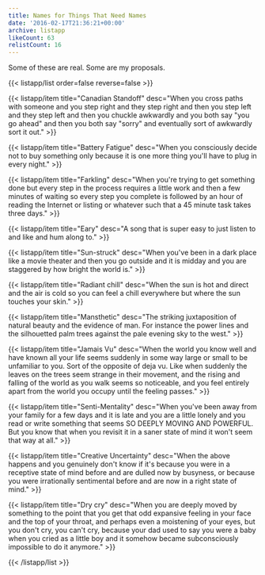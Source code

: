```yaml
---
title: Names for Things That Need Names
date: '2016-02-17T21:36:21+00:00'
archive: listapp
likeCount: 63
relistCount: 16
---
```


Some of these are real. Some are my proposals.

<!--more-->

{{< listapp/list order=false reverse=false >}}

   {{< listapp/item title="Canadian Standoff"
      desc="When you cross paths with someone and you step right and they step right and then you step left and they step left and then you chuckle awkwardly and you both say \"you go ahead\" and then you both say \"sorry\" and eventually sort of awkwardly sort it out." >}}

   {{< listapp/item title="Battery Fatigue"
      desc="When you consciously decide not to buy something only because it is one more thing you'll have to plug in every night." >}}

   {{< listapp/item title="Farkling"
      desc="When you're trying to get something done but every step in the process requires a little work and then a few minutes of waiting so every step you complete is followed by an hour of reading the Internet or listing or whatever such that a 45 minute task takes three days." >}}

   {{< listapp/item title="Eary"
      desc="A song that is super easy to just listen to and like and hum along to." >}}

   {{< listapp/item title="Sun-struck"
      desc="When you've been in a dark place like a movie theater and then you go outside and it is midday and you are staggered by how bright the world is." >}}

   {{< listapp/item title="Radiant chill"
      desc="When the sun is hot and direct and the air is cold so you can feel a chill everywhere but where the sun touches your skin." >}}

   {{< listapp/item title="Mansthetic"
      desc="The striking juxtaposition of natural beauty and the evidence of man. For instance the power lines and the silhouetted palm trees against the pale evening sky to the west." >}}

   {{< listapp/item title="Jamais Vu"
      desc="When the world you know well and have known all your life seems suddenly in some way large or small to be unfamiliar to you. Sort of the opposite of deja vu. Like when suddenly the leaves on the trees seem strange in their movement, and the rising and falling of the world as you walk seems so noticeable, and you feel entirely apart from the world you occupy until the feeling passes." >}}

   {{< listapp/item title="Senti-Mentality"
      desc="When you've been away from your family for a few days and it is late and you are a little lonely and you read or write something that seems SO DEEPLY MOVING AND POWERFUL. But you know that when you revisit it in a saner state of mind it won't seem that way at all." >}}

   {{< listapp/item title="Creative Uncertainty"
      desc="When the above happens and you genuinely don't know if it's because you were in a receptive state of mind before and are dulled now by busyness, or because you were irrationally sentimental before and are now in a right state of mind." >}}

   {{< listapp/item title="Dry cry"
      desc="When you are deeply moved by something to the point that you get that odd expansive feeling in your face and the top of your throat, and perhaps even a moistening of your eyes, but you don't cry, you can't cry, because your dad used to say you were a baby when you cried as a little boy and it somehow became subconsciously impossible to do it anymore." >}}

{{< /listapp/list >}}
